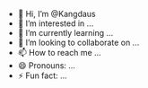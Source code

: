 - 👋 Hi, I’m @Kangdaus
- 👀 I’m interested in ...
- 🌱 I’m currently learning ...
- 💞️ I’m looking to collaborate on ...
- 📫 How to reach me ...
- 😄 Pronouns: ...
- ⚡ Fun fact: ...



<!---
Kangdaus/Kangdaus is a ✨ special ✨ repository because its `README.md` (this file) appears on your GitHub profile.
You can click the Preview link to take a look at your changes.
--->
